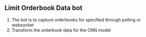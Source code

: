 ## Limit Orderbook Data bot
1. The bot is to capture orderbooks for specified through polling or websocket
2. Transform the orderbook data for the CNN model
